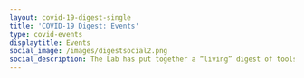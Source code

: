 ```yaml
---
layout: covid-19-digest-single
title: 'COVID-19 Digest: Events'
type: covid-events
displaytitle: Events
social_image: /images/digestsocial2.png
social_description: The Lab has put together a “living” digest of tools, research on events from research institutions and think tanks on basic income during the global pandemic.
---
```


